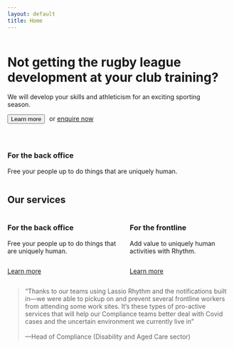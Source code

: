 ```yaml
---
layout: default
title: Home
---
```




<div class="row hero">
  <div class="content-wrapper remove-padding">
    <div class="columns">
    <div class="column">
      <h1>Not getting the rugby league development at your club training?</h1>
      <p>We will develop your skills and athleticism for an exciting sporting season.</p>
      <p><button type="button" name="button" class="button" style="margin-right: 6px; margin-bottom: 24px;" onclick="window.location.href='{{ site.baseurl }}/frontline';">Learn more</button> or <a href="{{ site.baseurl }}/contact">enquire now</a></p>
      </div>
      <div class="column background-img">
      </div>
      </div>
  </div>
</div>


<div class="row">
  <div class="content-wrapper">
  <div class="column">
   <h3>For the back office</h3>
    <p>Free your people up to do things that are uniquely human.</p>
    </div>
  </div>
</div>



<div class="row">
  <div class="content-wrapper">
    <div class="columns">
      <div class="column">
       <img src="{{ site.baseurl }}/assets/images/rhythm-dashboard-screenshot.png" alt="">
      </div>
      <div class="column">
       <img src="{{ site.baseurl }}/assets/images/rhythm-analytics.png" alt="">
      </div>
      <div class="column">
       <img src="{{ site.baseurl }}/assets/images/rhythm-health-scan.png" alt="">
      </div>
    </div>
  </div>
</div>


<div class="row">
  <div class="content-wrapper"> 
  <h2>Our services</h2>
  <div class="columns">
  <div class="column">
    <h3>For the back office</h3>
    <p>Free your people up to do things that are uniquely human.</p>
    <div class="row home-page">
      <div class="feature-icon bunch"><img src="{{ site.baseurl }}/assets/images/lorange.svg" alt=""></div>
      <div class="feature-icon bunch"><img src="{{ site.baseurl }}/assets/images/lorange.svg" alt=""></div>
      <div class="feature-icon bunch"><img src="{{ site.baseurl }}/assets/images/lorange.svg" alt=""></div>
    </div>
    <p><a href="{{ site.baseurl }}/back-office">Learn more</a></p>
  </div>

  <div class="column">
    <h3>For the frontline</h3>
    <p>Add value to uniquely human activities with Rhythm.</p>
    <div class="row home-page">
      <div class="feature-icon bunch"><img src="{{ site.baseurl }}/assets/images/lellow.svg" alt=""></div>
      <div class="feature-icon bunch"><img src="{{ site.baseurl }}/assets/images/lellow.svg" alt=""></div>
      <div class="feature-icon bunch"><img src="{{ site.baseurl }}/assets/images/lellow.svg" alt=""></div>
    </div>
    <p><a href="{{ site.baseurl }}/frontline">Learn more</a></p>
  </div>
  </div>



<div class="row">
  <div class="content-wrapper">
<blockquote>
“Thanks to our teams using Lassio Rhythm and the notifications built in&mdash;we were able to pickup on and prevent several frontline workers from attending some work sites. It’s these types of pro-active services that will help our Compliance teams better deal with Covid cases and the uncertain environment we currently live in”<br><br>
&mdash;Head of Compliance (Disability and Aged Care sector)
</blockquote>
 </div>
  </div>